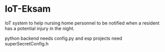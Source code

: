 # IoT-Eksam

IoT system to help nursing home personnel to be notified when a resident has a potential injury in the night.

python backend needs config.py and esp projects need superSecretConfig.h
